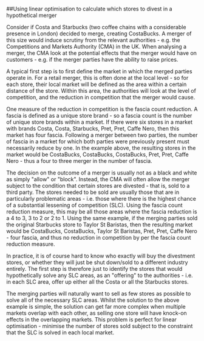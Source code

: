 
##Using linear optimisation to calculate which stores to divest in a hypothetical merger

Consider if Costa and Starbucks (two coffee chains with a considerable presence in London) decided to merge, creating CostaBucks. A merger of this size would induce scrutiny from the relevant authorities - e.g. the Competitions and Markets Authority (CMA) in the UK. When analysing a merger, the CMA look at the potential effects that the merger would have on customers - e.g. if the merger parties have the ability to raise prices.

A typical first step is to first define the market in which the merged parties operate in. For a retail merger, this is often done at the local level - so for each store, their local market will be defined as the area within a certain distance of the store. Within this area, the authorities will look at the level of competition, and the reduction in competition that the merger would cause.

One measure of the reduction in competition is the fascia count reduction. A fascia is defined as a unique store brand - so a fascia count is the number of unique store brands within a market. If there were six stores in a market with brands Costa, Costa, Starbucks, Pret, Pret, Caffe Nero, then this market has four fascia. Following a merger between two parties, the number of fascia in a market for which both parties were previously present must necessarily reduce by one. In the example above, the resulting stores in the market would be CostaBucks, CostaBucks, CostaBucks, Pret, Pret, Caffe Nero - thus a four to three merger in the number of fascia.

The decision on the outcome of a merger is usually not as a black and white as simply "allow" or "block". Instead, the CMA will often allow the merger subject to the condition that certain stores are divested - that is, sold to a third party. The stores needed to be sold are usually those that are in particularly problematic areas - i.e. those where there is the highest chance of a substantial lessening of competition (SLC). Using the fascia count reduction measure, this may be all those areas where the fascia reduction is a 4 to 3, 3 to 2 or 2 to 1. Using the same example, if the merging parties sold the original Starbucks store to Taylor St Baristas, then the resulting market would be CostaBucks, CostaBucks, Taylor St Baristas, Pret, Pret, Caffe Nero - four fascia, and thus no reduction in competition by per the fascia count reduction measure.

In practice, it is of course hard to know who exactly will buy the divestment stores, or whether they will just be shut down/sold to a different industry entirely. The first step is therefore just to identify the stores that would hypothetically solve any SLC areas, as an "offering" to the authorities - i.e. in each SLC area, offer up either all the Costa or all the Starbucks stores.

The merging parties will naturally want to sell as few stores as possible to solve all of the necessary SLC areas. Whilst the solution to the above example is simple, the solution can get far more complex when multiple markets overlap with each other, as selling one store will have knock-on effects in the overlapping markets. This problem is perfect for linear optimisation - minimise the number of stores sold subject to the constraint that the SLC is solved in each local market.

